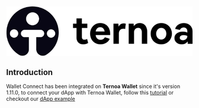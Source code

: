 ![Ternoa Wallet](../assets/logo_with_title.jpeg)

## Introduction

Wallet Connect has been integrated on **Ternoa Wallet** since it's version 1.11.0, to connect your dApp with Ternoa Wallet, follow this [tutorial](./TUTORIAL.md) or checkout our [dApp example](./dapp-example)

